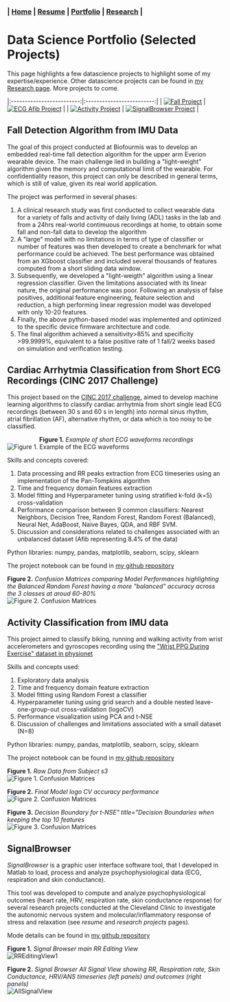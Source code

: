### **| [Home](./README.md)  |  [Resume](./resume.md)     |  [Portfolio](./portfolio.md)  |  [Research](./research.md)  |** 

# Data Science Portfolio (Selected Projects)

This page highlights a few datascience projects to highlight some of my expertise/experience. Other datascience projects can be found in [my Research page](./research.md). More projects to come.

|:-------------------------:|:-------------------------:|
| [![Fall Project](/images/Portfolio_Fall_small.jpg?h=300&w=300)](https://didierall.github.io/portfolio.html#fall-detection-algorithm-from-imu-data)          |        [![ECG Afib Project](/images/Portfolio_ECG_small.jpg?h=300&w=300)](https://didierall.github.io/portfolio.html#cardiac-arrhytmia-classification-from-short-ecg-recordings-cinc-2017-challenge)   |
| [![Activity Project](/images/Portfolio_Activity_small.jpg?h=300&w=300)](https://didierall.github.io/portfolio.html#activity-classification-from-imu-data)          |        [![SignalBrowser Project](/images/Portfolio_SignalBrowser_small2.jpg?h=300&w=300)](https://didierall.github.io/portfolio.html#signalbrowser)   |

<!-- Commenting this: 
|:-------------------------:|:-------------------------:|
|        [<figure><img width="300" alt="Fall detection" src="/images/Portfolio_Fall_small.JPG"></figure>](https://didierall.github.io/portfolio.html#Fall-Detection-Algorithm-from-IMU-Data)    |    [<img width="300" alt="Afib detection" src="/images/Portfolio_ECG_small.JPG">] (https://didierall.github.io/portfolio.html#atrial-fibrillation-classification-from-short-ecg-recordings-cinc-2017-challenge)     |
|        [<img width="300" alt="Activity Classification" src="/images/Portfolio_Activity_small.JPG">](https://didierall.github.io/portfolio.html#activity-classification-from-IMU-data)    |      [<img width="300" alt="Signal Browser" src="/images/Portfolio_SignalBrowser_small2.JPG">](https://didierall.github.io/portfolio.html#signalbrowser)    |
-->

## Fall Detection Algorithm from IMU Data
The goal of this project conducted at Biofourmis was to develop an embedded real-time fall detection algorithm for the upper arm Everion wearable device. The main challenge lied in building a "light-weight" algorithm given the memory and computational limit of the wearable. For confidentiality reason, this project can only be described in general terms, which is still of value, given its real world application. 

The project was performed in several phases:
1. A clinical research study was first conducted to collect wearable data for a variety of falls and activity of daily living (ADL) tasks in the lab and from a 24hrs real-world contimuous recordings at home, to obtain some fall and non-fall data to develop the algorithm
2. A "large" model  with no limitations in terms of type of classifier or number of features was then developed to create a benchmark for what performance could be achieved. The best performance was obtained from an XGboost classifier and included several thousands of features computed from a short sliding data window.
3. Subsequently, we developed a "light-weigth" algorithm using a linear regression classifier. Given the limitations associated with its linear nature, the original performance was poor. Following an analysis of false positives, additional feature engineering, feature selection and reduction, a high performing linear regression model was developed with only 10-20 features.
4. Finally, the above python-based model was implemented and optimized to the specific device firmware architecture and code.
5. The final algorithm achieved a sensitivity>85% and specificity >99.9999%, equivalent to a false positive rate of 1 fall/2 weeks based on simulation and verification testing.

## Cardiac Arrhytmia Classification from Short ECG Recordings (CINC 2017 Challenge)

This project based on the [CINC 2017 challenge](https://physionet.org/content/challenge-2017/1.0.0), aimed to develop machine learning algorithms to classify cardiac arrhytmia from short single lead ECG recordings (between 30 s and 60 s in length) into normal sinus rhythm, atrial fibrillation (AF), alternative rhythm, or data which is too noisy to be classified. 

&nbsp;&nbsp;&nbsp;&nbsp;&nbsp;&nbsp;&nbsp;&nbsp;&nbsp;&nbsp;&nbsp;&nbsp;&nbsp;&nbsp;&nbsp;&nbsp;&nbsp;&nbsp;
**Figure 1.** _Example of short ECG waveforms recordings_ <br /> 
![Figure 1. Example of the ECG waveforms](/images/example_waveforms.svg) 

<!-- Commenting this: 
<figure>
  <img src="/images/example_waveforms.svg" alt="Trulli" style="width:100%">
  <figcaption>Figure 1. Example of short ECG waveforms recordings.</figcaption>
</figure>
-->

Skills and concepts covered:
1. Data processing and RR peaks extraction from ECG timeseries using an implementation of the Pan-Tompkins algorithm
2. Time and frequency domain features extraction 
3. Model fitting and Hyperparameter tuning using stratified k-fold (k=5) cross-validation
4. Performance comparison between 9 common classifiers: Nearest Neighbors, Decision Tree, Random Forest, Random Forest (Balanced), Neural Net, AdaBoost, Naive Bayes, QDA, and RBF SVM.
5. Discussion and considerations related to challenges associated with an unbalanced dataset (Afib representing 8.4% of the data)

Python libraries: numpy, pandas, matplotlib, seaborn, scipy, sklearn 

The project notebook can be found in [my github repository](https://github.com/DidierAll/ShortECG_AF-Classification_CINC2017/blob/main/AF_Classification.ipynb)

**Figure 2.** _Confusion Matrices comparing Model Performances highlighting the Balanced Random Forest having a more "balanced" accuracy across the 3 classes at aroud 60-80%_ <br />
![Figure 2. Confusion Matrices](/images/CINC2017_ConfusionMatrices.png)  


##  Activity Classification from IMU data 
This project aimed to classify biking, running and walking activity from wrist accelerometers and gyroscopes recording using the ["Wrist PPG During Exercise" dataset in physionet](https://physionet.org/content/wrist/1.0.0/)

Skills and concepts used:
1. Exploratory data analysis
2. Time and frequency domain feature extraction 
3. Model fitting using Random Forest a classifier
4. Hyperparameter tuning using grid search and a double nested leave-one-group-out cross-validation (logoCV)
5. Performance visualization using PCA and t-NSE 
6. Discussion of challenges and limitations associated with a small dataset (N=8)

Python libraries: numpy, pandas, matplotlib, seaborn, scipy, sklearn

The project notebook can be found in [my github repository](https://github.com/DidierAll/Activity_Classification-Biking/blob/main/Activity%20Classification%20-%20Biking.ipynb)

**Figure 1.** _Raw Data from Subject s3_ <br /> 
![Figure 1. Confusion Matrices](/images/RawData_s3.JPG) 


**Figure 2.** _Final Model logo CV accuracy performance_ <br /> 
![Figure 2. Confusion Matrices](/images/FinalModel_logoCV_Results.JPG) <br /> 


**Figure 3.** _Decision Boundary for t-NSE" title="Decision Boundaries when keeping the top 10 features_ <br /> 
![Figure 3. Confusion Matrices](/images/DecisionBoundaryTop10Features.JPG) 

<!-- Commenting this:
<img src="/figures/RawData_s3.JPG" alt="Raw Data" title="Raw Data from Subject s3">
<br/>
<br/>
<img src="/figures/FinalModel_logoCV_Results.JPG" alt="logo CV Results" title="Final Model logo CV accuracy performance">
<br/>
<br/>
<img src="/figures/DecisionBoundaryTop10Features.JPG" alt="Decision Boundary for t-NSE" title="Decision Boundaries when keeping the top 10 features">
-->

## SignalBrowser

*SignalBrowser* is a graphic user interface software tool, that I developed in Matlab to load, process and analyze psychophysiological data (ECG, respiration and skin conductance). 

This tool was developed to compute and analyze psychophysiological outcomes (heart rate, HRV, respiration rate, skin conductance response) for several research projects conducted at the Cleveland Clinic to investigate the autonomic nervous system and molecular/inflammatory response of stress and relaxation (see _resume_ and _research projects_ pages).

Mode details can be found in [my github repository](https://github.com/DidierAll/SignalBrowser/edit/main/README.md)

**Figure 1.** _Signal Browser main RR Editing View_ <br /> 
![RREditingView1](/images/SignalBrowser_RREditingView1.jpg)

<!-- Commenting this:
![RREditingView2](/images/SignalBrowser_RREditingView2.jpg)
-->
**Figure 2.** _Signal Browser All Signal View showing RR, Respiration rate, Skin Conductance, HRV/ANS timeseries (left panels) and outcomes (right panels)_ <br /> 
![AllSignalView](/images/SignalBrowser_AllSignalsView.jpg)

